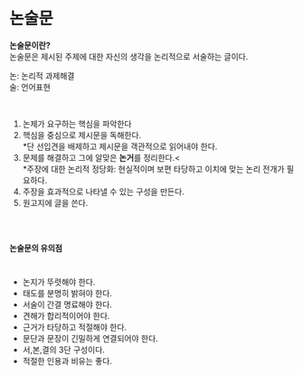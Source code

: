 # 논술문
<p><strong>논술문이란?</strong>
  <br>논술문은 제시된 주제에 대한 자신의 생각을 논리적으로 서술하는 글이다.</p>
 <p style= margin-top: 45px;">
 논: 논리적 과제해결
  <br>술: 언어표현</p>
 <p style= "margin-top: 45px;">
<ol><li>논제가 요구하는 핵심을 파악한다</li>
  <li>핵심을 중심으로 제시문을 독해한다.</li>
  *단 선입견을 배제하고 제시문을 객관적으로 읽어내야 한다.
  <li>문제를 해결하고 그에 알맞은 <strong>논거</strong>를 정리한다.<</li>
 *주장에 대한 논리적 정당화: 현실적이며 보편 타당하고 이치에 맞는 논리 전개가 필요하다.
<li>주장을 효과적으로 나타낼 수 있는 구성을 만든다.</li>
  <li>원고지에 글을 쓴다.</li></ol></p>
    
  <p style= "margin-top: 60px;">
 
 <p><strong>논술문의 유의점</strong></p>
 <p style= "margin-top: 40px;">
<ul><li>논지가 뚜렷해야 한다.</li>
  <li>태도를 분명히 밝혀야 한다.</li>
    <li>서술이 간결 명료해야 한다.</li>
    <li>견해가 합리적이어야 한다.</li>
    <li>근거가 타당하고 적절해야 한다.</li>
   <li> 문단과 문장이 긴밀하게 연결되어야 한다.</li>
   <li>서,본,결의 3단 구성이다.</li>
   <li> 적절한 인용과 비유는 좋다.</li>
                         
